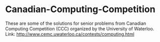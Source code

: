 # Canadian-Computing-Competition

These are some of the solutions for senior problems from Canadian Computing Competition (CCC) organized by the University of Waterloo.
Link: http://www.cemc.uwaterloo.ca/contests/computing.html
